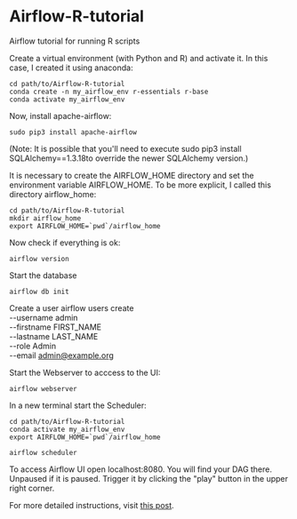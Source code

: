 # Airflow-R-tutorial
Airflow tutorial for running R scripts

Create a virtual environment (with Python and R) and activate it. In this case, I created it using anaconda:

    cd path/to/Airflow-R-tutorial
    conda create -n my_airflow_env r-essentials r-base
    conda activate my_airflow_env

Now, install apache-airflow:

    sudo pip3 install apache-airflow

(Note: It is possible that you'll need to execute sudo pip3 install SQLAlchemy==1.3.18to override the newer SQLAlchemy version.)

It is necessary to create the AIRFLOW_HOME directory and set the environment variable AIRFLOW_HOME. To be more explicit, I called this directory airflow_home:

    cd path/to/Airflow-R-tutorial
    mkdir airflow_home
    export AIRFLOW_HOME=`pwd`/airflow_home

Now check if everything is ok:

    airflow version

Start the database

    airflow db init

Create a user
    airflow users create \
      --username admin \
      --firstname FIRST_NAME \
      --lastname LAST_NAME \
      --role Admin \
      --email admin@example.org

Start the Webserver to acccess to the UI:

    airflow webserver

In a new terminal start the Scheduler:

    cd path/to/Airflow-R-tutorial
    conda activate my_airflow_env   
    export AIRFLOW_HOME=`pwd`/airflow_home

    airflow scheduler

To access Airflow UI open localhost:8080.
You will find your DAG there. Unpaused if it is paused.
Trigger it by clicking the "play" button in the upper right corner.

For more detailed instructions, visit  [this post](https://lcalcagni.medium.com/running-r-scripts-in-airflow-using-airflow-bashoperators-6d827f5da5b1).